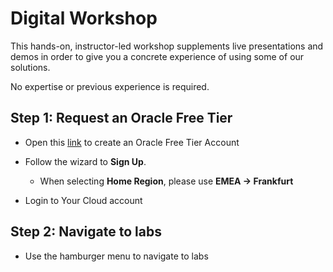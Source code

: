 # Digital Workshop

This hands-on, instructor-led workshop supplements live presentations and demos
in order to give you a concrete experience of using some of our solutions.

No expertise or previous experience is required.

## Step 1: Request an Oracle Free Tier

- Open this [link](https://myservices.us.oraclecloud.com/mycloud/signup?sourceType=:eng:eo:ie::RC_EMMK190614P00070:Labsteps) to create an Oracle Free Tier Account

- Follow the wizard to **Sign Up**.

  - When selecting **Home Region**, please use **EMEA -> Frankfurt**

- Login to Your Cloud account

## Step 2: Navigate to labs

- Use the hamburger menu to navigate to labs
